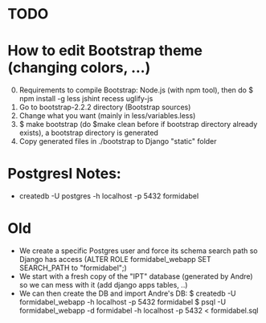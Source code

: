 # TODO


# How to edit Bootstrap theme (changing colors, ...)

0. Requirements to compile Bootstrap: Node.js (with npm tool), then do $ npm install -g less jshint recess uglify-js
1. Go to bootstrap-2.2.2 directory (Bootstrap sources)
2. Change what you want (mainly in less/variables.less)
3. $ make bootstrap (do $make clean before if bootstrap directory already exists), a bootstrap directory is generated
4. Copy generated files in ./bootstrap to Django "static" folder

# Postgresl Notes:

* createdb -U postgres -h localhost -p 5432 formidabel







# Old
* We create a specific Postgres user and force its schema search path so Django has access (ALTER ROLE formidabel_webapp SET SEARCH_PATH to "formidabel";)
* We start with a fresh copy of the "IPT" database (generated by Andre) so we can mess with it (add django apps tables, ..)
* We can then create the DB and import Andre's DB:
$ createdb -U formidabel_webapp -h localhost -p 5432 formidabel
$ psql -U formidabel_webapp -d formidabel -h localhost -p 5432 < formidabel.sql
